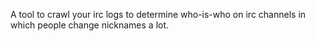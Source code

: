 A tool to crawl your irc logs to determine who-is-who on irc channels in which people change nicknames a lot.
